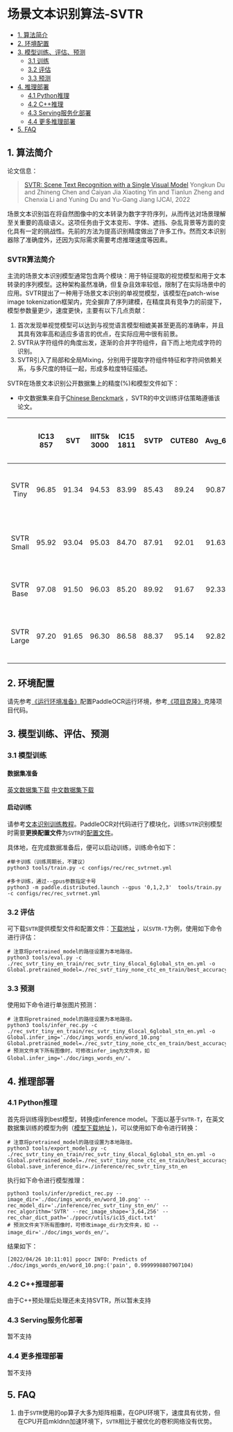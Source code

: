 # 场景文本识别算法-SVTR

- [1. 算法简介](#1)
- [2. 环境配置](#2)
- [3. 模型训练、评估、预测](#3)
    - [3.1 训练](#3-1)
    - [3.2 评估](#3-2)
    - [3.3 预测](#3-3)
- [4. 推理部署](#4)
    - [4.1 Python推理](#4-1)
    - [4.2 C++推理](#4-2)
    - [4.3 Serving服务化部署](#4-3)
    - [4.4 更多推理部署](#4-4)
- [5. FAQ](#5)

<a name="1"></a>
## 1. 算法简介

论文信息：
> [SVTR: Scene Text Recognition with a Single Visual Model]()
> Yongkun Du and Zhineng Chen and Caiyan Jia Xiaoting Yin and Tianlun Zheng and Chenxia Li and Yuning Du and Yu-Gang Jiang
> IJCAI, 2022

场景文本识别旨在将自然图像中的文本转录为数字字符序列，从而传达对场景理解至关重要的高级语义。这项任务由于文本变形、字体、遮挡、杂乱背景等方面的变化具有一定的挑战性。先前的方法为提高识别精度做出了许多工作。然而文本识别器除了准确度外，还因为实际需求需要考虑推理速度等因素。

### SVTR算法简介

主流的场景文本识别模型通常包含两个模块：用于特征提取的视觉模型和用于文本转录的序列模型。这种架构虽然准确，但复杂且效率较低，限制了在实际场景中的应用。SVTR提出了一种用于场景文本识别的单视觉模型，该模型在patch-wise image tokenization框架内，完全摒弃了序列建模，在精度具有竞争力的前提下，模型参数量更少，速度更快，主要有以下几点贡献：
1. 首次发现单视觉模型可以达到与视觉语言模型相媲美甚至更高的准确率，并且其具有效率高和适应多语言的优点，在实际应用中很有前景。
2. SVTR从字符组件的角度出发，逐渐的合并字符组件，自下而上地完成字符的识别。
3. SVTR引入了局部和全局Mixing，分别用于提取字符组件特征和字符间依赖关系，与多尺度的特征一起，形成多粒度特征描述。


<a name="model"></a>
SVTR在场景文本识别公开数据集上的精度(%)和模型文件如下：

* 中文数据集来自于[Chinese Benckmark](https://arxiv.org/abs/2112.15093) ，SVTR的中文训练评估策略遵循该论文。

|            |IC13<br/>857 |  SVT  |IIIT5k<br/>3000 |IC15<br/>1811| SVTP  |CUTE80 | Avg_6 |IC15<br/>2077 |IC13<br/>1015 |IC03<br/>867|IC03<br/>860|Avg_10 | Chinese|      下载链接       |
|:----------:|:------:|:-----:|:---------:|:------:|:-----:|:-----:|:-----:|:-------:|:-------:|:-----:|:-----:|:---------------------------------------------:|:-----:|:-----:|
| SVTR Tiny  | 96.85  | 91.34 |   94.53   | 83.99  | 85.43 | 89.24 | 90.87 |  80.55  |  95.37  | 95.27 | 95.70 | 90.13 | 67.90 | [英文](https://paddleocr.bj.bcebos.com/PP-OCRv3/chinese/rec_svtr_tiny_none_ctc_en_train.tar)  / [中文](https://paddleocr.bj.bcebos.com/PP-OCRv3/chinese/rec_svtr_tiny_none_ctc_ch_train.tar)  |
| SVTR Small | 95.92  | 93.04 |   95.03   | 84.70  | 87.91 | 92.01 | 91.63 |  82.72  |  94.88  | 96.08 | 96.28 | 91.02 | 69.00 | [英文](https://paddleocr.bj.bcebos.com/PP-OCRv3/chinese/rec_svtr_small_none_ctc_en_train.tar) / [中文](https://paddleocr.bj.bcebos.com/PP-OCRv3/chinese/rec_svtr_small_none_ctc_ch_train.tar) |
| SVTR Base  | 97.08  | 91.50 |   96.03   | 85.20  | 89.92 | 91.67 | 92.33 |  83.73  |  95.66  | 95.62 | 95.81 | 91.61 | 71.40 | [英文](https://paddleocr.bj.bcebos.com/PP-OCRv3/chinese/rec_svtr_base_none_ctc_en_train.tar)  /                                              -                                             |
| SVTR Large | 97.20  | 91.65 |   96.30   | 86.58  | 88.37 | 95.14 | 92.82 |  84.54  |  96.35  | 96.54 | 96.74 | 92.24 | 72.10 | [英文](https://paddleocr.bj.bcebos.com/PP-OCRv3/chinese/rec_svtr_large_none_ctc_en_train.tar) / [中文](https://paddleocr.bj.bcebos.com/PP-OCRv3/chinese/rec_svtr_large_none_ctc_ch_train.tar) |



<a name="2"></a>
## 2. 环境配置
请先参考[《运行环境准备》](./environment.md)配置PaddleOCR运行环境，参考[《项目克隆》](./clone.md)克隆项目代码。


<a name="3"></a>
## 3. 模型训练、评估、预测

<a name="3-1"></a>
### 3.1 模型训练

#### 数据集准备

[英文数据集下载](https://github.com/clovaai/deep-text-recognition-benchmark#download-lmdb-dataset-for-traininig-and-evaluation-from-here)
[中文数据集下载](https://github.com/fudanvi/benchmarking-chinese-text-recognition#download)

#### 启动训练

请参考[文本识别训练教程](./recognition.md)。PaddleOCR对代码进行了模块化，训练`SVTR`识别模型时需要**更换配置文件**为`SVTR`的[配置文件](../../configs/rec/rec_svtrnet.yml)。

具体地，在完成数据准备后，便可以启动训练，训练命令如下：
```shell
#单卡训练（训练周期长，不建议）
python3 tools/train.py -c configs/rec/rec_svtrnet.yml

#多卡训练，通过--gpus参数指定卡号
python3 -m paddle.distributed.launch --gpus '0,1,2,3'  tools/train.py -c configs/rec/rec_svtrnet.yml
```

<a name="3-2"></a>
### 3.2 评估

可下载`SVTR`提供模型文件和配置文件：[下载地址](https://paddleocr.bj.bcebos.com/PP-OCRv3/chinese/rec_svtr_tiny_none_ctc_en_train.tar) ，以`SVTR-T`为例，使用如下命令进行评估：

```shell
# 注意将pretrained_model的路径设置为本地路径。
python3 tools/eval.py -c ./rec_svtr_tiny_en_train/rec_svtr_tiny_6local_6global_stn_en.yml -o Global.pretrained_model=./rec_svtr_tiny_none_ctc_en_train/best_accuracy
```

<a name="3-3"></a>
### 3.3 预测

使用如下命令进行单张图片预测：
```shell
# 注意将pretrained_model的路径设置为本地路径。
python3 tools/infer_rec.py -c ./rec_svtr_tiny_en_train/rec_svtr_tiny_6local_6global_stn_en.yml -o Global.infer_img='./doc/imgs_words_en/word_10.png' Global.pretrained_model=./rec_svtr_tiny_none_ctc_en_train/best_accuracy
# 预测文件夹下所有图像时，可修改infer_img为文件夹，如 Global.infer_img='./doc/imgs_words_en/'。
```


<a name="4"></a>
## 4. 推理部署

<a name="4-1"></a>
### 4.1 Python推理
首先将训练得到best模型，转换成inference model。下面以基于`SVTR-T`，在英文数据集训练的模型为例（[模型下载地址](https://paddleocr.bj.bcebos.com/PP-OCRv3/chinese/rec_svtr_tiny_none_ctc_en_train.tar) )，可以使用如下命令进行转换：

```shell
# 注意将pretrained_model的路径设置为本地路径。
python3 tools/export_model.py -c ./rec_svtr_tiny_en_train/rec_svtr_tiny_6local_6global_stn_en.yml -o Global.pretrained_model=./rec_svtr_tiny_none_ctc_en_train/best_accuracy Global.save_inference_dir=./inference/rec_svtr_tiny_stn_en
```

执行如下命令进行模型推理：

```shell
python3 tools/infer/predict_rec.py --image_dir='./doc/imgs_words_en/word_10.png' --rec_model_dir='./inference/rec_svtr_tiny_stn_en/' --rec_algorithm='SVTR' --rec_image_shape='3,64,256' --rec_char_dict_path='./ppocr/utils/ic15_dict.txt'
# 预测文件夹下所有图像时，可修改image_dir为文件夹，如 --image_dir='./doc/imgs_words_en/'。
```
结果如下：
```shell
[2022/04/26 10:11:01] ppocr INFO: Predicts of ./doc/imgs_words_en/word_10.png:('pain', 0.9999998807907104)
```

<a name="4-2"></a>
### 4.2 C++推理部署

由于C++预处理后处理还未支持SVTR，所以暂未支持

<a name="4-3"></a>
### 4.3 Serving服务化部署

暂不支持

<a name="4-4"></a>
### 4.4 更多推理部署

暂不支持

<a name="5"></a>
## 5. FAQ

1. 由于`SVTR`使用的op算子大多为矩阵相乘，在GPU环境下，速度具有优势，但在CPU开启mkldnn加速环境下，`SVTR`相比于被优化的卷积网络没有优势。
